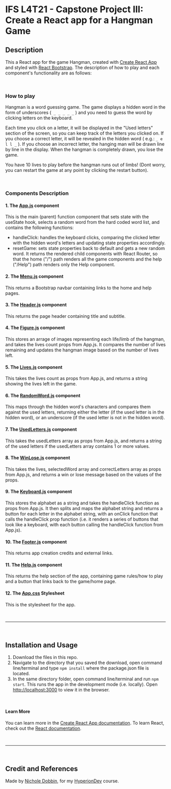 # **IFS L4T21 - Capstone Project III: Create a React app for a Hangman Game**

## **Description**
This a React app for the game Hangman, created with [Create React App](https://github.com/facebook/create-react-app) and styled with [React Bootstrap](https://react-bootstrap.github.io/). The description of how to play and each component's functionality are as follows:

<br>

### **How to play** 
Hangman is a word guessing game. The game displays a hidden word in the form of underscores (` _ _ _ _ _` ) and you need to guess the word by clicking letters on the keyboard.

Each time you click on a letter, it will be displayed in the "Used letters" section of the screen, so you can keep track of the letters you clicked on. If you choose a correct letter, it will be revealed in the hidden word ( e.g.: `_ e l l _` ). If you choose an incorrect letter, the hanging man will be drawn line by line in the display. When the hangman is completely drawn, you lose the game.

You have 10 lives to play before the hangman runs out of limbs! (Dont worry, you can restart the game at any point by clicking the restart button).

<br>

### **Components Description** 

#### **1. The [App.js](/src/App.js) component**
This is the main (parent) function component that sets state with the useState hook, selects a random word from the hard coded word list, and contains the following functions:
* handleClick: handles the keyboard clicks, comparing the clicked letter with the hidden word's letters and updating state properties accordingly.
* resetGame: sets state properties back to default and gets a new random word. 
It returns the rendered child components with React Router, so that the home ("/") path renders all the game components and the help ("/Help") path renders only the Help component.

#### **2. The [Menu.js](/src/components/Menu.js) component**
This returns a Bootstrap navbar containing links to the home and help pages.

#### **3. The [Header.js](/src/components/Header.js) component**
This returns the page header containing title and subtitle.

#### **4. The [Figure.js](/src/components/Figure.js) component**
This stores an arrage of images representing each life/limb of the hangman, and takes the lives count props from App.js. It compares the number of lives remaining and updates the hangman image based on the number of lives left.

#### **5. The [Lives.js](/src/components/Lives.js) component**
This takes the lives count as props from App.js, and returns a string showing the lives left in the game.

#### **6. The [RandomWord.js](/src/components/RandomWord.js) component**
This maps through the hidden word's characters and compares them against the used letters, returning either the letter (if the used letter is in the hidden word), or an underscore (if the used letter is not in the hidden word).

#### **7. The [UsedLetters.js](/src/components/UsedLetters.js) component**
This takes the usedLetters array as props from App.js, and returns a string of the used letters if the usedLetters array contains 1 or more values.

#### **8. The [WinLose.js](/src/components/WinLose.js) component**
This takes the lives, selectedWord array and correctLetters array as props from App.js, and returns a win or lose message based on the values of the props.

#### **9. The [Keyboard.js](/src/components/Keyboard.js) component**
This stores the alphabet as a string and takes the handleClick function as props from App.js. It then splits and maps the alphabet string and returns a button for each letter in the alphabet string, with an onClick function that calls the handleClick prop function (i.e. it renders a series of buttons that look like a keyboard, with each button calling the handleClick function from App.js).

#### **10. The [Footer.js](/src/components/Footer.js) component**
This returns app creation credits and external links.

#### **11. The [Help.js](/src/components/Help.js) component**
This returns the help section of the app, containing game rules/how to play and a button that links back to the game/home page.

#### **12. The [App.css](/src/App.css) Stylesheet**
This is the stylesheet for the app.

<br>
<hr>
<br>

## **Installation and Usage**
1. Download the files in this repo. 
2. Navigate to the directory that you saved the download, open command line/terminal and type `npm install` where the package.json file is located.
3. In the same directory folder, open command line/terminal and run `npm start`. This runs the app in the development mode (i.e. locally).
Open [http://localhost:3000](http://localhost:3000) to view it in the browser.

<br>

#### **Learn More**
You can learn more in the [Create React App documentation](https://facebook.github.io/create-react-app/docs/getting-started).
To learn React, check out the [React documentation](https://reactjs.org/).

<br>
<hr>
<br>

## **Credit and References**
Made by [Nichole Dobbin](https://github.com/nicholedobbin), for my [HyperionDev](https://www.hyperiondev.com/) course.